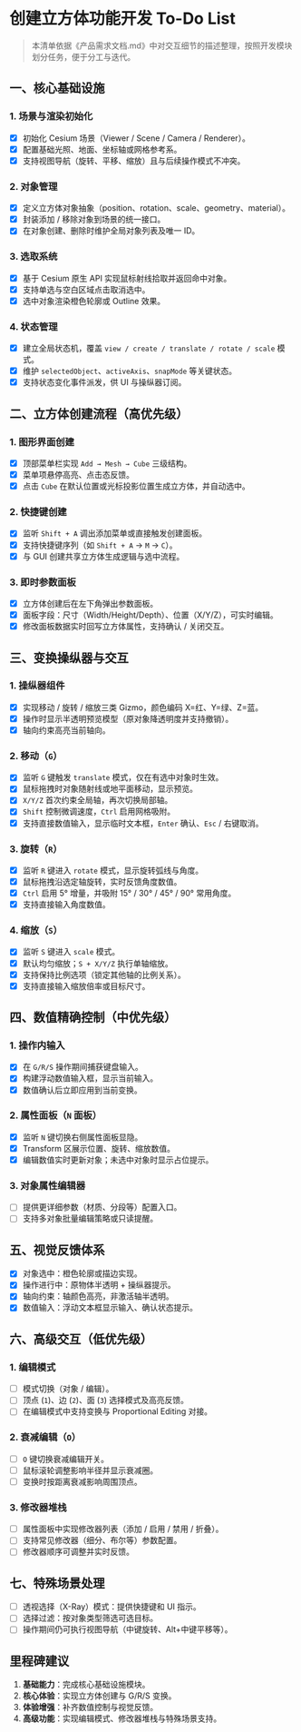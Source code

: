 # 创建立方体功能开发 To-Do List

> 本清单依据《产品需求文档.md》中对交互细节的描述整理，按照开发模块划分任务，便于分工与迭代。

## 一、核心基础设施

### 1. 场景与渲染初始化
- [x] 初始化 Cesium 场景（Viewer / Scene / Camera / Renderer）。
- [x] 配置基础光照、地面、坐标轴或网格参考系。
- [x] 支持视图导航（旋转、平移、缩放）且与后续操作模式不冲突。

### 2. 对象管理
- [x] 定义立方体对象抽象（position、rotation、scale、geometry、material）。
- [x] 封装添加 / 移除对象到场景的统一接口。
- [x] 在对象创建、删除时维护全局对象列表及唯一 ID。

### 3. 选取系统
- [x] 基于 Cesium 原生 API 实现鼠标射线拾取并返回命中对象。
- [x] 支持单选与空白区域点击取消选中。
- [x] 选中对象渲染橙色轮廓或 Outline 效果。

### 4. 状态管理
- [x] 建立全局状态机，覆盖 `view / create / translate / rotate / scale` 模式。
- [x] 维护 `selectedObject`、`activeAxis`、`snapMode` 等关键状态。
- [x] 支持状态变化事件派发，供 UI 与操纵器订阅。

## 二、立方体创建流程（高优先级）

### 1. 图形界面创建
- [x] 顶部菜单栏实现 `Add → Mesh → Cube` 三级结构。
- [x] 菜单项悬停高亮、点击态反馈。
- [x] 点击 `Cube` 在默认位置或光标投影位置生成立方体，并自动选中。

### 2. 快捷键创建
- [x] 监听 `Shift + A` 调出添加菜单或直接触发创建面板。
- [x] 支持快捷键序列（如 `Shift + A` → `M` → `C`）。
- [x] 与 GUI 创建共享立方体生成逻辑与选中流程。

### 3. 即时参数面板
- [x] 立方体创建后在左下角弹出参数面板。
- [x] 面板字段：尺寸（Width/Height/Depth）、位置（X/Y/Z），可实时编辑。
- [x] 修改面板数据实时回写立方体属性，支持确认 / 关闭交互。

## 三、变换操纵器与交互

### 1. 操纵器组件
- [x] 实现移动 / 旋转 / 缩放三类 Gizmo，颜色编码 X=红、Y=绿、Z=蓝。
- [x] 操作时显示半透明预览模型（原对象降透明度并支持撤销）。
- [x] 轴向约束高亮当前轴向。

### 2. 移动（`G`）
- [x] 监听 `G` 键触发 `translate` 模式，仅在有选中对象时生效。
- [x] 鼠标拖拽时对象随射线或地平面移动，显示预览。
- [x] `X/Y/Z` 首次约束全局轴，再次切换局部轴。
- [x] `Shift` 控制微调速度，`Ctrl` 启用网格吸附。
- [x] 支持直接数值输入，显示临时文本框，`Enter` 确认、`Esc` / 右键取消。

### 3. 旋转（`R`）
- [x] 监听 `R` 键进入 `rotate` 模式，显示旋转弧线与角度。
- [x] 鼠标拖拽沿选定轴旋转，实时反馈角度数值。
- [x] `Ctrl` 启用 5° 增量，并吸附 15° / 30° / 45° / 90° 常用角度。
- [x] 支持直接输入角度数值。

### 4. 缩放（`S`）
- [x] 监听 `S` 键进入 `scale` 模式。
- [x] 默认均匀缩放；`S + X/Y/Z` 执行单轴缩放。
- [x] 支持保持比例选项（锁定其他轴的比例关系）。
- [x] 支持直接输入缩放倍率或目标尺寸。

## 四、数值精确控制（中优先级）

### 1. 操作内输入
- [x] 在 `G/R/S` 操作期间捕获键盘输入。
- [x] 构建浮动数值输入框，显示当前输入。
- [x] 数值确认后立即应用到当前变换。

### 2. 属性面板（`N` 面板）
- [x] 监听 `N` 键切换右侧属性面板显隐。
- [x] Transform 区展示位置、旋转、缩放数值。
- [x] 编辑数值实时更新对象；未选中对象时显示占位提示。

### 3. 对象属性编辑器
- [ ] 提供更详细参数（材质、分段等）配置入口。
- [ ] 支持多对象批量编辑策略或只读提醒。

## 五、视觉反馈体系

- [x] 对象选中：橙色轮廓或描边实现。
- [x] 操作进行中：原物体半透明 + 操纵器提示。
- [x] 轴向约束：轴颜色高亮，非激活轴半透明。
- [x] 数值输入：浮动文本框显示输入、确认状态提示。

## 六、高级交互（低优先级）

### 1. 编辑模式
- [ ] 模式切换（对象 / 编辑）。
- [ ] 顶点 (`1`)、边 (`2`)、面 (`3`) 选择模式及高亮反馈。
- [ ] 在编辑模式中支持变换与 Proportional Editing 对接。

### 2. 衰减编辑（`O`）
- [ ] `O` 键切换衰减编辑开关。
- [ ] 鼠标滚轮调整影响半径并显示衰减圈。
- [ ] 变换时按距离衰减影响周围顶点。

### 3. 修改器堆栈
- [ ] 属性面板中实现修改器列表（添加 / 启用 / 禁用 / 折叠）。
- [ ] 支持常见修改器（细分、布尔等）参数配置。
- [ ] 修改器顺序可调整并实时反馈。

## 七、特殊场景处理

- [ ] 透视选择（X-Ray）模式：提供快捷键和 UI 指示。
- [ ] 选择过滤：按对象类型筛选可选目标。
- [ ] 操作期间仍可执行视图导航（中键旋转、Alt+中键平移等）。

## 里程碑建议

1. **基础能力**：完成核心基础设施模块。
2. **核心体验**：实现立方体创建与 G/R/S 变换。
3. **体验增强**：补齐数值控制与视觉反馈。
4. **高级功能**：实现编辑模式、修改器堆栈与特殊场景支持。

